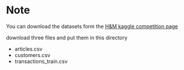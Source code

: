 # Note

You can download the datasets form the [H&M kaggle competition page](https://www.kaggle.com/competitions/h-and-m-personalized-fashion-recommendations/data)

download three files and put them in this directory
- articles.csv
- customers.csv
- transactions_train.csv